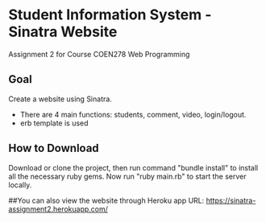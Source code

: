 # Student Information System - Sinatra Website
Assignment 2  for Course COEN278 Web Programming

## Goal 
Create a website using Sinatra. 
- There are 4 main functions: students, comment, video, login/logout. 
- erb template is used 

## How to Download
Download or clone the project, then run command "bundle install" to install all the necessary ruby gems. Now run "ruby main.rb" to start the server locally. 

##You can also view the website through Heroku app URL: https://sinatra-assignment2.herokuapp.com/